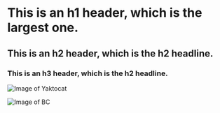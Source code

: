 # This is an h1 header, which is the largest one.
## This is an h2 header, which is the h2 headline.
### This is an h3 header, which is the h2 headline.

![Image of Yaktocat](https://raw.githubusercontent.com/fenago/communicate-using-markdown/master/yaktocat.png)

![Image of BC](https://www.google.com.hk/imgres?q=BC%20government&imgurl=https%3A%2F%2Fwww.cclmportal.ca%2Fsites%2Fdefault%2Ffiles%2Fimages%2F2023-04%2Fbc-gov-logo.png&imgrefurl=https%3A%2F%2Fwww.cclmportal.ca%2Forganization%2Fbritish-columbia-ministry-municipal-affairs-and-housing&docid=zZYSrITk9xutxM&tbnid=EHrsX4lr202vAM&vet=12ahUKEwjGmtvU78KGAxVmDjQIHT7sCFwQM3oECFAQAA..i&w=846&h=309&hcb=2&ved=2ahUKEwjGmtvU78KGAxVmDjQIHT7sCFwQM3oECFAQAA)
